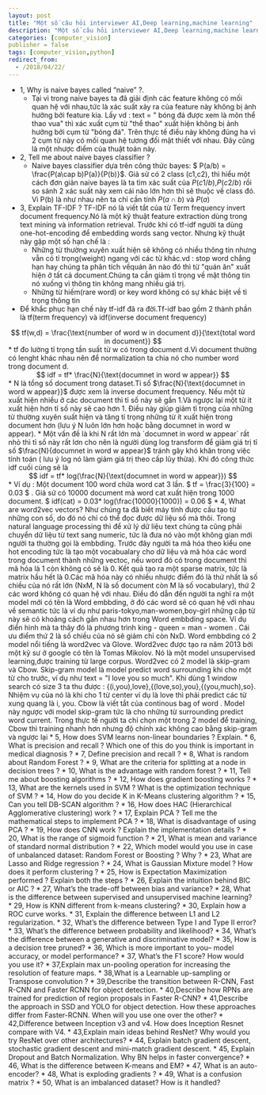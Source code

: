 ```yaml
---
layout: post
title: "Một số câu hỏi interviewer AI,Deep learning,machine learning"
description: "Một số câu hỏi interviewer AI,Deep learning,machine learning"
categories: [computer_vision]
publisher = false
tags: [computer_vision,python]
redirect_from:
  - /2018/04/22/
---
```

* 1, Why is naive bayes called “naive” ?.
  * Tại vì trong naive bayes ta đã giải định các feature không có mối quan hệ với nhau,tức là xác suất xảy ra của feature này không bị ảnh
  hưởng bởi feature kia. Lấy vd : text = " bóng đá được xem là môn thể thao vua" thì xác xuất cụm từ "thể thao" xuất hiện không bị ảnh hưởng bởi
  cụm từ "bóng đá". Trên thực tế điều này không đúng ha vì 2 cụm từ này có mối quan hệ tương đối mật thiết với nhau. Đây cũng là một nhược điểm
  của thuật toán này.
* 2, Tell me about naive bayes classifier ?
  * Naive bayes classifier dựa trên công thức bayes: $ P(a/b) = \frac{P(a\cap b)P(a)}{P(b)}$. Giả sử có 2 class (c1,c2), thì hiểu một cách đơn giản naive bayes là ta tìm xác suất của $P(c1/b)$,$P(c2/b)$ rồi so sánh 2 xác suất này xem cái nào lớn hơn thì sẽ thuộc về class đó. Vì P(b) là như nhau nên ta chỉ cần tính $P(a\cap b)$ và $P(a)$
* 3, Explain TF-IDF ?
 TF-IDF nó là viết tắt của từ Term frequency invert document frequency.Nó là một kỹ thuật feature extraction dùng trong text mining và information retrieval. Trước khi có tf-idf người ta dùng one-hot-encoding để embedding words sang vector. Nhưng kỹ thuật này gặp một số hạn chế là :
  * Những từ thường xuyên xuất hiện sẽ không có nhiều thông tin nhưng vẫn có tỉ trọng(weight) ngang với các từ khác.vd : stop word chẳng hạn hay chúng ta phân tích vềquán ăn nào đó thì từ "quán ăn" xuất hiện ở tất cả document.Chúng ta cần giảm tỉ trọng về mặt thông tin nó  xuống vì thông tin không mang nhiều giá trị.
  * Những từ hiếm(rare word) or key word không có sự khác biệt về tỉ trọng thông tin
* Để khắc phục hạn chế này tf-idf đã ra đời.Tf-idf bao gồm 2 thành phần là tf(term frequency) và idf(inverse document frequency)
<div style="text-align: center"> $$
tf(w,d) = \frac{\text{number of word w in document d}}{\text{total word in document}}
$$ </div>
* tf đo lường tỉ trọng tần suất từ w có trong document d.Vì document thường có lenght khác nhau nên để normalization ta chia nó cho number word trong document d.
<div style="text-align: center"> $$
idf = tf* \frac{N}{\text{documnet in word w appear}}
$$ </div>
* N là tổng số document trong dataset.Tỉ số $\frac{N}{\text{documnet in word w appear}}$ được xem là inverse document frequency. Nếu một từ xuất hiện nhiều ở các document thì tỉ số này sẽ gần 1.Và ngược lại một từ ít xuất hiện hơn tỉ số này sẽ cao hơn 1. Điều này giúp giảm tỉ trọng của 
những từ thường xuyên suất hiện và tăng tỉ trọng những từ ít xuất hiện trong document hơn (lưu ý N luôn lớn hơn hoặc bằng documnet in word w appear).
* Một vấn đề là khi N rất lớn mà `documnet in word w appear` rất nhỏ thì tỉ số này rất lơn cho nên là người dùng log transform để giảm giá trị tỉ số $\frac{N}{documnet in word w appear}$ tránh gây khó khăn trong việc tính toán ( lưu ý log nó làm giảm giá trị theo cấp lũy thừa). Khi đó công thức idf cuối cùng sẽ là 
<div style="text-align: center "> $$
idf = tf* log(\frac{N}{\text{documnet in word w appear}})
$$ </div>
* Ví dụ : Một document 100 word chứa word cat 3 lần. $ tf = \frac{3}{100} = 0.03 $ . Giả sử có 10000 document mà word cat xuất hiện trong 1000 document. $ idf(cat) = 0.03* log(\frac{10000}{1000}) = 0.06 $
* 4, What are word2vec vectors?
Như chúng ta đã biết máy tính được cấu tạo từ những con số, do đó nó chỉ có thể đọc được dữ liệu số mà thôi. Trong natural language processing thì để xử lý dữ liệu text chúng ta cũng phải chuyển dữ liệu từ text sang numeric, tức là đưa nó vào một không gian mới người ta thường gọi là embbding. Trước đây người ta mã hóa theo kiểu one hot encoding tức là tạo một vocabualary cho dữ liệu và mã hóa các word trong document thành những vectoc, nếu word đó có trong document thì mã hóa là 1 còn không có sẽ là 0. Kết quả tạo ra một sparse matrix, tức là matrix hầu hết là 0.Các mã hóa này có nhiều nhược điểm đó là thứ nhất là số chiều của nó rất lớn (NxM, N là số document còn M là số vocabulary), thứ 2 các word không có quan hệ với nhau. Điều đó dẫn đến người ta nghĩ ra một model mới có tên là Word embbding, ở đó các word sẽ có quan hệ với nhau về semantic tức là ví dụ như paris-tokyo,man-women,boy-girl những cặp từ này sẽ có khoảng cách gần nhau hơn trong Word embbding space. Ví dụ điển hình mà ta thây đó là phương trình king - queen = man - women . Cái ưu điểm thứ 2 là số chiều của nó sẽ giảm chỉ còn NxD. Word embbding có 2 model nổi tiếng là word2vec và Glove.
  Word2vec được tạo ra năm 2013 bởi một kỹ sư ở google có tên là Tomas Mikolov. Nó là một model unsupervised learning,được training từ  large corpus. Word2vec có 2 model là skip-gram và Cbow.
Skip-gram model là model predict word surrounding khi cho một từ cho trước, ví dụ như text = "I love you so much". Khi dùng 1 window search có size 3 ta thu được : {(i,you),love},{(love,so),you},{(you,much),so}. Nhiệm vụ của nó là khi cho 1 từ center ví dụ là love thì phải predict các từ xung quang là i, you.
Cbow là viết tắt của continous bag of word . Model này ngược với model skip-gram tức là cho những từ surrounding predict word current.
Trong thực tế người ta chỉ chọn một trong 2 model để training, Cbow thì training nhanh hơn nhưng độ chính xác không cao bằng skip-gram và ngược lại
* 5, How does SVM learns non-linear boundaries ? Explain.
* 6, What is precision and recall ? Which one of this do you think is important in medical diagnosis ?
* 7, Define precision and recall ?
* 8, What is random about Random Forest ?
* 9, What are the criteria for splitting at a node in decision trees ?
* 10, What is the advantage with random forest ?
* 11, Tell me about boosting algorithms ?
* 12, How does gradient boosting works ?
* 13, What are the kernels used in SVM ? What is the optimization technique of SVM ?
* 14, How do you decide K in K-Means clustering algorithm ?
* 15, Can you tell DB-SCAN algorithm ?
* 16, How does HAC (Hierarchical Agglomerative clustering) work ?
* 17, Explain PCA ? Tell me the mathematical steps to implement PCA ?
* 18, What is disadvantage of using PCA ?
* 19, How does CNN work ? Explain the implementation details ?
* 20, What is the range of sigmoid function ?
* 21, What is mean and variance of standard normal distribution ?
* 22, Which model would you use in case of unbalanced dataset: Random Forest or Boosting ? Why ?
* 23, What are Lasso and Ridge regression ?
* 24, What is Gaussian Mixture model ? How does it perform clustering ?
* 25, How is Expectation Maximization performed ? Explain both the steps ?
* 26, Explain the intuition behind BIC or AIC ?
* 27, What’s the trade-off between bias and variance?
* 28, What is the difference between supervised and unsupervised machine learning?
* 29,  How is KNN different from k-means clustering?
* 30, Explain how a ROC curve works.
* 31, Explain the difference between L1 and L2 regularization.
* 32, What’s the difference between Type I and Type II error?
* 33, What’s the difference between probability and likelihood?
* 34, What’s the difference between a generative and discriminative model?
* 35, How is a decision tree pruned?
* 36, Which is more important to you– model accuracy, or model performance?
* 37, What’s the F1 score? How would you use it?
* 37,Explain max un-pooling operation for increasing the resolution of feature maps.
* 38,What is a Learnable up-sampling or Transpose convolution ?
* 39,Describe the transition between R-CNN, Fast R-CNN and Faster RCNN for object detection.
* 40,Describe how RPNs are trained for prediction of region proposals in Faster R-CNN?
* 41,Describe the approach in SSD and YOLO for object detection. How these approaches differ from Faster-RCNN. When will you use one over the other?
* 42,Difference between Inception v3 and v4. How does Inception Resnet compare with V4.
* 43,Explain main ideas behind ResNet? Why would you try ResNet over other architectures?
* 44, Explain batch gradient descent, stochastic gradient descent and mini-match gradient descent.
* 45, Explain Dropout and Batch Normalization. Why BN helps in faster convergence?
* 46, What is the difference between K-means and EM?
* 47, What is an auto-encoder?
* 48, What is exploding gradients ?
* 49, What is a confusion matrix ?
* 50, What is an imbalanced dataset? How is it handled?
